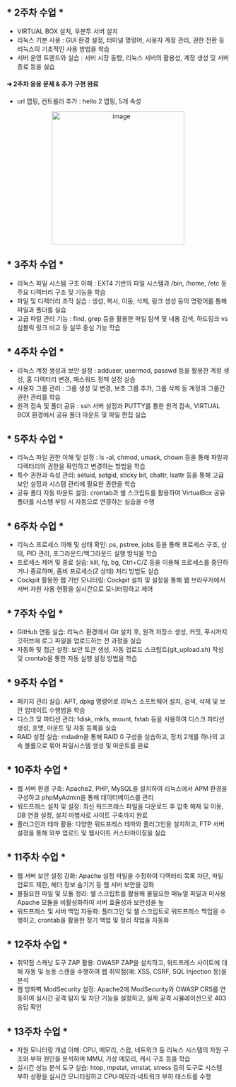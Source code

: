 ## * 2주차 수업 *
  - VIRTUAL BOX 설치, 우분투 서버 설치
  - 리눅스 기본 사용 : GUI 환경 설정, 터미널 명령어, 사용자 계정 관리, 권한 전환 등 리눅스의 기초적인 사용 방법을 학습
  - 서버 운영 트렌드와 실습 : 서버 시장 동향, 리눅스 서버의 활용성, 계정 생성 및 서버 종료 등을 실습

####  ➜ 2주차 응용 문제 & 추가 구현 완료
  - url 맵핑, 컨트롤러 추가 : hello.2 맵핑, 5개 속성
<div align="center"> <img width="300" alt="image" src="https://github.com/user-attachments/assets/13ec425d-71fe-41d9-bd9d-795d52c2c5b3"> </div>

## * 3주차 수업 *
  - 리눅스 파일 시스템 구조 이해 : EXT4 기반의 파일 시스템과 /bin, /home, /etc 등 주요 디렉터리 구조 및 기능을 학습
  - 파일 및 디렉터리 조작 실습 : 생성, 복사, 이동, 삭제, 링크 생성 등의 명령어를 통해 파일과 폴더를 실습
  - 고급 파일 관리 기능 : find, grep 등을 활용한 파일 탐색 및 내용 검색, 하드링크 vs 심볼릭 링크 비교 등 실무 중심 기능 학습

## * 4주차 수업 *
  - 리눅스 계정 생성과 보안 설정 : adduser, usermod, passwd 등을 활용한 계정 생성, 홈 디렉터리 변경, 패스워드 정책 설정 실습
  - 사용자 그룹 관리 : 그룹 생성 및 변경, 보조 그룹 추가, 그룹 삭제  등 계정과 그룹간 권한 관리를 학습
  - 원격 접속 및 폴더 공유 : ssh 서버 설정과 PUTTY를 통한 원격 접속, VIRTUAL BOX 환경에서 공유 폴더 마운트 및 파일 편집 실습

 ## * 5주차 수업 *
  - 리눅스 파일 권한 이해 및 설정 : ls -al, chmod, umask, chown 등을 통해 파일과 디렉터리의 권한을 확인하고 변경하는 방법을 학습
  - 특수 권한과 속성 관리: setuid, setgid, sticky bit, chattr, lsattr 등을 통해 고급 보안 설정과 시스템 관리에 필요한 권한을 학습
  - 공유 폴더 자동 마운트 설정: crontab과 쉘 스크립트를 활용하여 VirtualBox 공유 폴더를 시스템 부팅 시 자동으로 연결하는 실습을 수행

## * 6주차 수업 *
  - 리눅스 프로세스 이해 및 상태 확인: ps, pstree, jobs 등을 통해 프로세스 구조, 상태, PID 관리, 포그라운드/백그라운드 실행 방식을 학습
  - 프로세스 제어 및 종료 실습: kill, fg, bg, Ctrl+C/Z 등을 이용해 프로세스를 중단하거나 종료하며, 좀비 프로세스(Z 상태) 처리 방법도 실습
  - Cockpit 활용한 웹 기반 모니터링: Cockpit 설치 및 설정을 통해 웹 브라우저에서 서버 자원 사용 현황을 실시간으로 모니터링하고 제어

## * 7주차 수업 *
  - GitHub 연동 실습: 리눅스 환경에서 Git 설치 후, 원격 저장소 생성, 커밋, 푸시까지 깃허브에 로그 파일을 업로드하는 전 과정을 실습
  - 자동화 및 접근 설정: 보안 토큰 생성, 자동 업로드 스크립트(git_upload.sh) 작성 및 crontab을 통한 자동 실행 설정 방법을 학습

## * 9주차 수업 *
  - 패키지 관리 실습: APT, dpkg 명령어로 리눅스 소프트웨어 설치, 검색, 삭제 및 보안 업데이트 수행법을 학습
  - 디스크 및 파티션 관리: fdisk, mkfs, mount, fstab 등을 사용하여 디스크 파티션 생성, 포맷, 마운트 및 자동 등록을 실습
  - RAID 설정 실습: mdadm을 통해 RAID 0 구성을 실습하고, 장치 2개를 하나의 고속 볼륨으로 묶어 파일시스템 생성 및 마운트를 완료

## * 10주차 수업 *
  - 웹 서버 환경 구축: Apache2, PHP, MySQL을 설치하여 리눅스에서 APM 환경을 구성하고 phpMyAdmin을 통해 데이터베이스를 관리
  - 워드프레스 설치 및 설정: 최신 워드프레스 파일을 다운로드 후 압축 해제 및 이동, DB 연결 설정, 설치 마법사로 사이트 구축까지 완료
  - 플러그인과 테마 활용: 다양한 워드프레스 테마와 플러그인을 설치하고, FTP 서버 설정을 통해 외부 업로드 및 웹사이트 커스터마이징을 실습

## * 11주차 수업 *
  - 웹 서버 보안 설정 강화: Apache 설정 파일을 수정하여 디렉터리 목록 차단, 파일 업로드 제한, 헤더 정보 숨기기 등 웹 서버 보안을 강화
  - 불필요한 파일 및 모듈 정리: 쉘 스크립트를 활용해 불필요한 매뉴얼 파일과 미사용 Apache 모듈을 비활성화하여 서버 효율성과 보안성을 높
  - 워드프레스 및 서버 백업 자동화: 플러그인 및 쉘 스크립트로 워드프레스 백업을 수행하고, crontab을 활용한 정기 백업 및 정리 작업을 자동화

## * 12주차 수업 *
  - 취약점 스캐닝 도구 ZAP 활용: OWASP ZAP을 설치하고, 워드프레스 사이트에 대해 자동 및 능동 스캔을 수행하여 웹 취약점(예: XSS, CSRF, SQL Injection 등)을 분석
  - 웹 방화벽 ModSecurity 설정: Apache2에 ModSecurity와 OWASP CRS를 연동하여 실시간 공격 탐지 및 차단 기능을 설정하고, 실제 공격 시뮬레이션으로 403 응답 확인

## * 13주차 수업 *
  - 자원 모니터링 개념 이해: CPU, 메모리, 스왑, 네트워크 등 리눅스 시스템의 자원 구조와 부하 원인을 분석하며 MMU, 가상 메모리, 캐시 구조 등을 학습
  - 실시간 성능 분석 도구 실습: htop, mpstat, vmstat, stress 등의 도구로 시스템 부하 상황을 실시간 모니터링하고 CPU·메모리·네트워크 부하 테스트를 수행
